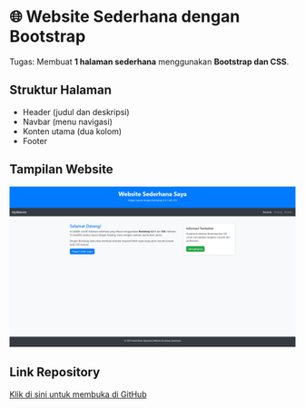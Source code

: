 # 🌐 Website Sederhana dengan Bootstrap

Tugas: Membuat **1 halaman sederhana** menggunakan **Bootstrap dan CSS**.

## Struktur Halaman
- Header (judul dan deskripsi)
- Navbar (menu navigasi)
- Konten utama (dua kolom)
- Footer

## Tampilan Website
![Screenshot Website](./image.png)

## Link Repository
[Klik di sini untuk membuka di GitHub]([https://github.com/USERNAME/NAMA-REPO](https://github.com/HavidRa/Website_Sederhana_Dengan_Bootstrap_Dan_CSS))
